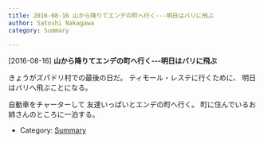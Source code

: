 ```yaml
---
title: 2016-08-16 山から降りてエンデの町へ行く---明日はバリに飛ぶ
author: Satoshi Nakagawa
category: Summary

---
```


[2016-08-16] **山から降りてエンデの町へ行く---明日はバリに飛ぶ** 

 きょうがズパドリ村での最後の日だ。
ティモール・レステに行くために、
明日はバリへ飛ぶことになる。

 自動車をチャーターして
友達いっぱいとエンデの町へ行く。
町に住んでいるお姉さんのところに一泊する。

- Category: [Summary](https://merapano.github.io/categories.html#Summary)

